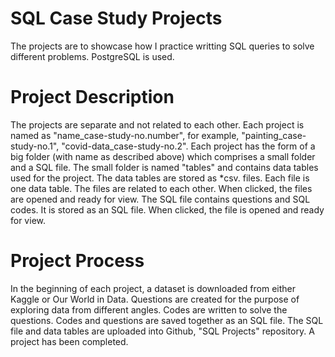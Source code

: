 # SQL Case Study Projects
The projects are to showcase how I practice writting SQL queries to solve different problems.
PostgreSQL is used.

# Project Description
The projects are separate and not related to each other.
Each project is named as "name_case-study-no.number", for example, "painting_case-study-no.1", "covid-data_case-study-no.2".
Each project has the form of a big folder (with name as described above) which comprises a small folder and a SQL file.
The small folder is named "tables" and contains data tables used for the project. The data tables are stored as *csv. files. Each file is one data table. The files are related to each other. When clicked, the files are opened and ready for view.
The SQL file contains questions and SQL codes. It is stored as an SQL file. When clicked, the file is opened and ready for view.

# Project Process
In the beginning of each project, a dataset is downloaded from either Kaggle or Our World in Data.
Questions are created for the purpose of exploring data from different angles.
Codes are written to solve the questions.
Codes and questions are saved together as an SQL file.
The SQL file and data tables are uploaded into Github, "SQL Projects" repository.
A project has been completed.
